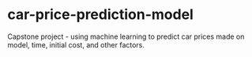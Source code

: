 # car-price-prediction-model
Capstone project - using machine learning to predict car prices made on model, time, initial cost, and other factors. 
